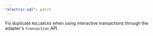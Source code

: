 ```yaml
---
"electric-sql": patch
---
```


Fix duplicate `ROLLBACK`s when using interactive transactions through the adapter's `transaction` API.
